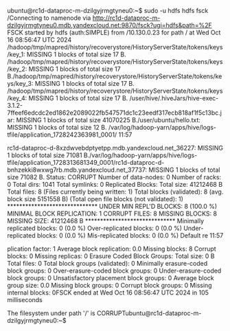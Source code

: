 ubuntu@rc1d-dataproc-m-dzilgyjrmgtyneu0:~$ sudo -u hdfs hdfs fsck /Connecting to namenode via <http://rc1d-dataproc-m-dzilgyjrmgtyneu0.mdb.yandexcloud.net:9870/fsck?ugi=hdfs&path=%2F>
FSCK started by hdfs (auth:SIMPLE) from /10.130.0.23 for path / at Wed Oct 16 08:56:47 UTC 2024
/hadoop/tmp/mapred/history/recoverystore/HistoryServerState/tokens/keys/key_1: MISSING 1 blocks of total size 17 B.
/hadoop/tmp/mapred/history/recoverystore/HistoryServerState/tokens/keys/key_2: MISSING 1 blocks of total size 17 B./hadoop/tmp/mapred/history/recoverystore/HistoryServerState/tokens/keys/key_3: MISSING 1 blocks of total size 17 B.
/hadoop/tmp/mapred/history/recoverystore/HistoryServerState/tokens/keys/key_4: MISSING 1 blocks of total size 17 B.
/user/hive/.hiveJars/hive-exec-3.1.2-7ffeef6edcdc2ed1862e2089022fb547571dc1c23eedf317ecb818af1f5c13bc.jar: MISSING 1 blocks of total size 41070225 B./user/ubuntu/hello.txt: MISSING 1 blocks of total size 12 B.
/var/log/hadoop-yarn/apps/hive/logs-tfile/application_1728242363981_0001/
11:57

rc1d-dataproc-d-8xzdwvebdptyetpp.mdb.yandexcloud.net_36227: MISSING 1 blocks of total size 71081 B./var/log/hadoop-yarn/apps/hive/logs-tfile/application_1728313681349_0001/rc1d-dataproc-d-bnhzekki8wxwg7rb.mdb.yandexcloud.net_37737: MISSING 1 blocks of total size 71082 B.
Status: CORRUPT Number of data-nodes: 0
Number of racks: 0 Total dirs: 1041
Total symlinks: 0
Replicated Blocks: Total size: 41212468 B
Total files: 8 (Files currently being written: 1) Total blocks (validated): 8 (avg. block size 5151558 B) (Total open file blocks (not validated): 1)
****************************** UNDER MIN REPL'D BLOCKS: 8 (100.0 %)
MINIMAL BLOCK REPLICATION: 1 CORRUPT FILES: 8
MISSING BLOCKS: 8 MISSING SIZE: 41212468 B
****************************** Minimally replicated blocks: 0 (0.0 %)
Over-replicated blocks: 0 (0.0 %) Under-replicated blocks: 0 (0.0 %)
Mis-replicated blocks: 0 (0.0 %) Default re
11:57

plication factor: 1
Average block replication: 0.0 Missing blocks: 8
Corrupt blocks: 0 Missing replicas: 0
Erasure Coded Block Groups:
Total size: 0 B Total files: 0
Total block groups (validated): 0 Minimally erasure-coded block groups: 0
Over-erasure-coded block groups: 0 Under-erasure-coded block groups: 0
Unsatisfactory placement block groups: 0 Average block group size: 0.0
Missing block groups: 0 Corrupt block groups: 0
Missing internal blocks: 0FSCK ended at Wed Oct 16 08:56:47 UTC 2024 in 105 milliseconds

The filesystem under path '/' is CORRUPTubuntu@rc1d-dataproc-m-dzilgyjrmgtyneu0:~$
